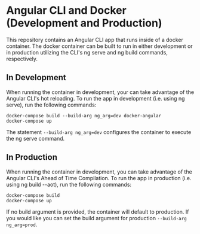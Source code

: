 # Angular CLI and Docker (Development and Production)

This repository contains an Angular CLI app that runs inside of a docker container. The docker container can be built to run in either development or in production utilizing the CLI's ng serve and ng build commands, respectively.

## In Development

When running the container in development, your can take advantage of the Angular CLI's hot reloading. To run the app in development (i.e. using ng serve), run the following commands:

    docker-compose build --build-arg ng_arg=dev docker-angular
    docker-compose up
    
The statement `--build-arg ng_arg=dev` configures the container to execute the ng serve command. 

## In Production

When running the container in development, you can take advantage of the Angular CLI's Ahead of Time Compilation. To run the app in production (i.e. using ng build --aot), run the following commands:

    docker-compose build
    docker-compose up
    
If no build argument is provided, the container will default to production. If you would like you can set the build argument for production `--build-arg ng_arg=prod`.

